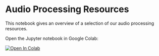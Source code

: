 # Audio Processing Resources
This notebook gives an overview of a selection of our audio processing resources.

Open the Jupyter notebook in Google Colab:

[![Open In Colab](https://colab.research.google.com/assets/colab-badge.svg)](https://colab.research.google.com/github/TUIlmenauAMS/Audio-Processing-Resources/blob/main/audioProcessingResources.ipynb)




